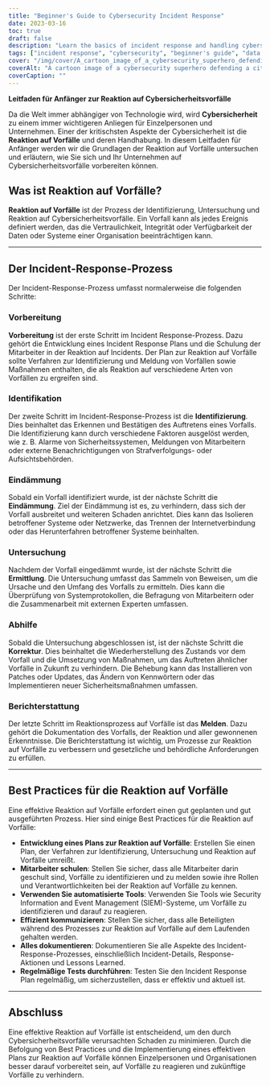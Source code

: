 ```yaml
---
title: "Beginner's Guide to Cybersecurity Incident Response"
date: 2023-03-16
toc: true
draft: false
description: "Learn the basics of incident response and handling cybersecurity incidents with this beginner's guide."
tags: ["incident response", "cybersecurity", "beginner's guide", "data protection", "data security", "IT security", "network security", "cyber attacks", "information security", "cybercrime", "digital security", "IT infrastructure", "data breaches", "cyber threats", "cyber defense", "incident management", "data recovery", "security planning", "risk management", "cybersecurity strategy"]
cover: "/img/cover/A_cartoon_image_of_a_cybersecurity_superhero_defending_a_city.png"
coverAlt: "A cartoon image of a cybersecurity superhero defending a city against cyber threats."
coverCaption: ""
---
```

 **Leitfaden für Anfänger zur Reaktion auf Cybersicherheitsvorfälle**  Da die Welt immer abhängiger von Technologie wird, wird **Cybersicherheit** zu einem immer wichtigeren Anliegen für Einzelpersonen und Unternehmen. Einer der kritischsten Aspekte der Cybersicherheit ist die **Reaktion auf Vorfälle** und deren Handhabung. In diesem Leitfaden für Anfänger werden wir die Grundlagen der Reaktion auf Vorfälle untersuchen und erläutern, wie Sie sich und Ihr Unternehmen auf Cybersicherheitsvorfälle vorbereiten können.  ## Was ist Reaktion auf Vorfälle?  **Reaktion auf Vorfälle** ist der Prozess der Identifizierung, Untersuchung und Reaktion auf Cybersicherheitsvorfälle. Ein Vorfall kann als jedes Ereignis definiert werden, das die Vertraulichkeit, Integrität oder Verfügbarkeit der Daten oder Systeme einer Organisation beeinträchtigen kann.  ______  ## Der Incident-Response-Prozess  Der Incident-Response-Prozess umfasst normalerweise die folgenden Schritte:  ### Vorbereitung  **Vorbereitung** ist der erste Schritt im Incident Response-Prozess. Dazu gehört die Entwicklung eines Incident Response Plans und die Schulung der Mitarbeiter in der Reaktion auf Incidents. Der Plan zur Reaktion auf Vorfälle sollte Verfahren zur Identifizierung und Meldung von Vorfällen sowie Maßnahmen enthalten, die als Reaktion auf verschiedene Arten von Vorfällen zu ergreifen sind.  ### Identifikation  Der zweite Schritt im Incident-Response-Prozess ist die **Identifizierung**. Dies beinhaltet das Erkennen und Bestätigen des Auftretens eines Vorfalls. Die Identifizierung kann durch verschiedene Faktoren ausgelöst werden, wie z. B. Alarme von Sicherheitssystemen, Meldungen von Mitarbeitern oder externe Benachrichtigungen von Strafverfolgungs- oder Aufsichtsbehörden.  ### Eindämmung  Sobald ein Vorfall identifiziert wurde, ist der nächste Schritt die **Eindämmung**. Ziel der Eindämmung ist es, zu verhindern, dass sich der Vorfall ausbreitet und weiteren Schaden anrichtet. Dies kann das Isolieren betroffener Systeme oder Netzwerke, das Trennen der Internetverbindung oder das Herunterfahren betroffener Systeme beinhalten.  ### Untersuchung  Nachdem der Vorfall eingedämmt wurde, ist der nächste Schritt die **Ermittlung**. Die Untersuchung umfasst das Sammeln von Beweisen, um die Ursache und den Umfang des Vorfalls zu ermitteln. Dies kann die Überprüfung von Systemprotokollen, die Befragung von Mitarbeitern oder die Zusammenarbeit mit externen Experten umfassen.  ### Abhilfe  Sobald die Untersuchung abgeschlossen ist, ist der nächste Schritt die **Korrektur**. Dies beinhaltet die Wiederherstellung des Zustands vor dem Vorfall und die Umsetzung von Maßnahmen, um das Auftreten ähnlicher Vorfälle in Zukunft zu verhindern. Die Behebung kann das Installieren von Patches oder Updates, das Ändern von Kennwörtern oder das Implementieren neuer Sicherheitsmaßnahmen umfassen.  ### Berichterstattung  Der letzte Schritt im Reaktionsprozess auf Vorfälle ist das **Melden**. Dazu gehört die Dokumentation des Vorfalls, der Reaktion und aller gewonnenen Erkenntnisse. Die Berichterstattung ist wichtig, um Prozesse zur Reaktion auf Vorfälle zu verbessern und gesetzliche und behördliche Anforderungen zu erfüllen.  ______  ## Best Practices für die Reaktion auf Vorfälle  Eine effektive Reaktion auf Vorfälle erfordert einen gut geplanten und gut ausgeführten Prozess. Hier sind einige Best Practices für die Reaktion auf Vorfälle:  - **Entwicklung eines Plans zur Reaktion auf Vorfälle**: Erstellen Sie einen Plan, der Verfahren zur Identifizierung, Untersuchung und Reaktion auf Vorfälle umreißt. - **Mitarbeiter schulen**: Stellen Sie sicher, dass alle Mitarbeiter darin geschult sind, Vorfälle zu identifizieren und zu melden sowie ihre Rollen und Verantwortlichkeiten bei der Reaktion auf Vorfälle zu kennen. - **Verwenden Sie automatisierte Tools**: Verwenden Sie Tools wie Security Information and Event Management (SIEM)-Systeme, um Vorfälle zu identifizieren und darauf zu reagieren. - **Effizient kommunizieren**: Stellen Sie sicher, dass alle Beteiligten während des Prozesses zur Reaktion auf Vorfälle auf dem Laufenden gehalten werden. - **Alles dokumentieren**: Dokumentieren Sie alle Aspekte des Incident-Response-Prozesses, einschließlich Incident-Details, Response-Aktionen und Lessons Learned. - **Regelmäßige Tests durchführen**: Testen Sie den Incident Response Plan regelmäßig, um sicherzustellen, dass er effektiv und aktuell ist.  ______  ## Abschluss  Eine effektive Reaktion auf Vorfälle ist entscheidend, um den durch Cybersicherheitsvorfälle verursachten Schaden zu minimieren. Durch die Befolgung von Best Practices und die Implementierung eines effektiven Plans zur Reaktion auf Vorfälle können Einzelpersonen und Organisationen besser darauf vorbereitet sein, auf Vorfälle zu reagieren und zukünftige Vorfälle zu verhindern.